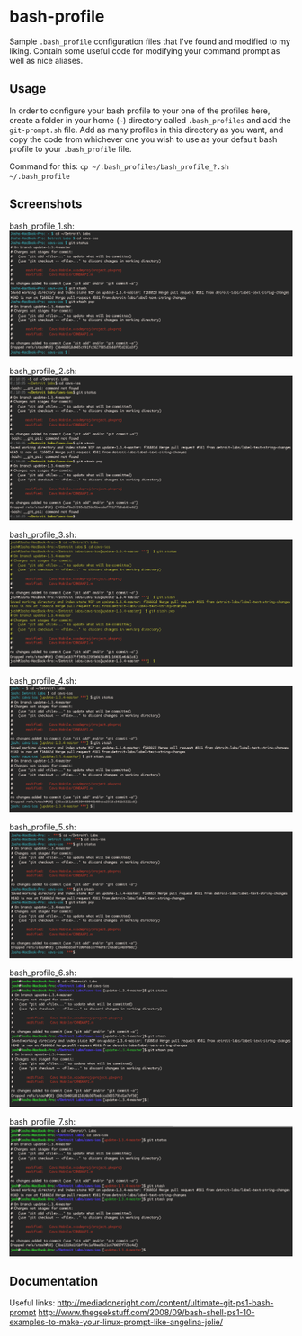 bash-profile
============

Sample `.bash_profile` configuration files that I've found and modified to my liking. Contain some useful code for modifying your command prompt as well as nice aliases.

## Usage

In order to configure your bash profile to your one of the profiles here, create a folder in your home (`~`) directory called `.bash_profiles` and add the `git-prompt.sh` file. Add as many profiles in this directory as you want, and copy the code from whichever one you wish to use as your default bash profile to your `.bash_profile` file.

Command for this: 
`cp ~/.bash_profiles/bash_profile_?.sh ~/.bash_profile`

## Screenshots

bash_profile_1.sh:
![](/Screenshots/bash_profile_1_screenshot.png)

bash_profile_2.sh:
![](/Screenshots/bash_profile_2_screenshot.png)

bash_profile_3.sh:
![](/Screenshots/bash_profile_3_screenshot.png)

bash_profile_4.sh:
![](/Screenshots/bash_profile_4_screenshot.png)

bash_profile_5.sh:
![](/Screenshots/bash_profile_5_screenshot.png)

bash_profile_6.sh:
![](/Screenshots/bash_profile_6_screenshot.png)

bash_profile_7.sh:
![](/Screenshots/bash_profile_7_screenshot.png)

## Documentation
Useful links:
http://mediadoneright.com/content/ultimate-git-ps1-bash-prompt
http://www.thegeekstuff.com/2008/09/bash-shell-ps1-10-examples-to-make-your-linux-prompt-like-angelina-jolie/